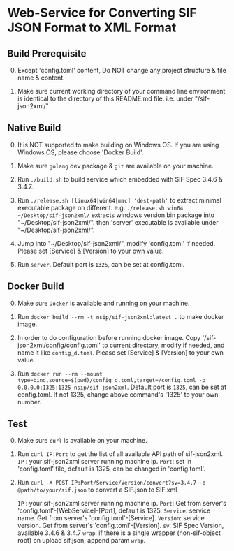 # Web-Service for Converting SIF JSON Format to XML Format

## Build Prerequisite

0. Except 'config.toml' content, Do NOT change any project structure & file name & content.

1. Make sure current working directory of your command line environment is identical to the directory of this README.md file.
   i.e. under "/sif-json2xml/"

## Native Build

0. It is NOT supported to make building on Windows OS. If you are using Windows OS, please choose 'Docker Build'.

1. Make sure `golang` dev package & `git` are available on your machine.

2. Run `./build.sh` to build service which embedded with SIF Spec 3.4.6 & 3.4.7.

3. Run `./release.sh [linux64|win64|mac] 'dest-path'` to extract minimal executable package on different.
   e.g. `./release.sh win64 ~/Desktop/sif-json2xml/` extracts windows version bin package into "~/Desktop/sif-json2xml/".
   then 'server' executable is available under "~/Desktop/sif-json2xml/".

4. Jump into "~/Desktop/sif-json2xml/", modify 'config.toml' if needed.
   Please set [Service] & [Version] to your own value.

5. Run `server`.
   Default port is `1325`, can be set at config.toml.

## Docker Build
  
0. Make sure `Docker` is available and running on your machine.

1. Run `docker build --rm -t nsip/sif-json2xml:latest .` to make docker image.

2. In order to do configuration before running docker image.
   Copy '/sif-json2xml/config/config.toml' to current directory, modify if needed, and name it like `config_d.toml`.
   Please set [Service] & [Version] to your own value.

3. Run `docker run --rm --mount type=bind,source=$(pwd)/config_d.toml,target=/config.toml -p 0.0.0.0:1325:1325 nsip/sif-json2xml`.
   Default port is `1325`, can be set at config.toml. If not 1325, change above command's '1325' to your own number.

## Test

0. Make sure `curl` is available on your machine.

1. Run `curl IP:Port` to get the list of all available API path of sif-json2xml.
   `IP` : your sif-json2xml server running machine ip.
   `Port`: set in 'config.toml' file, default is 1325, can be changed in 'config.toml'.

2. Run `curl -X POST IP:Port/Service/Version/convert?sv=3.4.7 -d @path/to/your/sif.json`
   to convert a SIF.json to SIF.xml

   `IP` : your sif-json2xml server running machine ip.
   `Port`: Get from server's 'config.toml'-[WebService]-[Port], default is 1325.
   `Service`: service name. Get from server's 'config.toml'-[Service].
   `Version`: service version. Get from server's 'config.toml'-[Version].
   `sv`: SIF Spec Version, available 3.4.6 & 3.4.7
   `wrap`: if there is a single wrapper (non-sif-object root) on upload sif.json, append param `wrap`.  
